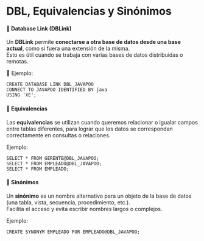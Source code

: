 # DBL, Equivalencias y Sinónimos

#### 🔗 **Database Link (DBLink)**

Un **DBLink** permite **conectarse a otra base de datos desde una base actual**, como si fuera una extensión de la misma.\
Esto es útil cuando se trabaja con varias bases de datos distribuidas o remotas.

🧠 Ejemplo:

```
CREATE DATABASE LINK DBL_JAVAPOO
CONNECT TO JAVAPOO IDENTIFIED BY java
USING 'XE';
```

#### 🧩 **Equivalencias**

Las **equivalencias** se utilizan cuando queremos relacionar o igualar campos entre tablas diferentes, para lograr que los datos se correspondan correctamente en consultas o relaciones.

Ejemplo:

```
SELECT * FROM GERENTE@DBL_JAVAPOO;
SELECT * FROM EMPLEADO@DBL_JAVAPOO;
SELECT * FROM EMPLEADO;
```

#### 🧱 **Sinónimos**

Un **sinónimo** es un nombre alternativo para un objeto de la base de datos (una tabla, vista, secuencia, procedimiento, etc.).\
Facilita el acceso y evita escribir nombres largos o complejos.

Ejemplo:

```
CREATE SYNONYM EMPLEADO FOR EMPLEADO@DBL_JAVAPOO;
```

